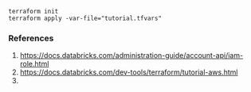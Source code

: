 ```
terraform init
terraform apply -var-file="tutorial.tfvars"
```


### References
1. https://docs.databricks.com/administration-guide/account-api/iam-role.html
2. https://docs.databricks.com/dev-tools/terraform/tutorial-aws.html
3.
